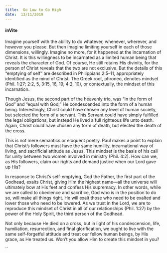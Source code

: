 ```yaml
---
title:  Go Low to Go High
date:  13/11/2019
---
```


#### inVite

Imagine yourself with the ability to do whatever, whenever, wherever, and however you please. But then imagine limiting yourself in each of those dimensions, willingly. Imagine no more, for it happened at the incarnation of Christ. It is this willingness to be incarnated as a limited human being that reveals the character of God. Of course, He still retains His divinity, for the person of Christ reveals that the two are not exclusive. But the details of this “emptying of self” are described in Philippians 2:5–11, appropriately identified as the mind of Christ. The Greek root, phroneo, denotes mindset (Phil. 1:27; 2:2, 5, 3:15, 16, 19, 4:2, 10), or contextually, the mindset of this incarnation.

Though Jesus, the second part of the heavenly trio, was “in the form of God” and “equal with God,” He condescended into the form of a human being. Interestingly, Christ could have chosen any level of human society, but selected the form of a servant. This Servant could have simply fulfilled the legal obligations, but instead He lived a full righteous life unto death. Again, Christ could have chosen any form of death, but elected the death of the cross.

This is not mere semantics or eloquent poetry. Paul makes a point to explain that Christ’s followers must have the same humility, incarnational way of living, and sacrificial attitude as Jesus. This mindset is the basis of his call for unity between two women involved in ministry (Phil. 4:2). How can we, as His followers, claim our rights and demand justice when our Lord gave up His?

In response to Christ’s self-emptying, God the Father, the first part of the Godhead, exalts Christ, giving Him the highest name—all the universe will ultimately bow at His feet and confess His supremacy. In other words, while we are called to obedience and sacrifice, God who is in the position to do so, will make all things right. He will exalt those who need to be exalted and lower those who need to be lowered. As we trust in the Lord, we are to reproduce this mindset of Christ in all of our relationships (Phil. 1:27) by the power of the Holy Spirit, the third person of the Godhead.

Not only because He died on a cross, but in light of his condescension, life, humiliation, resurrection, and final glorification, we ought to live with the same self-forgetful attitude and treat our fellow human beings, by His grace, as He treated us. Won’t you allow Him to create this mindset in you?

``